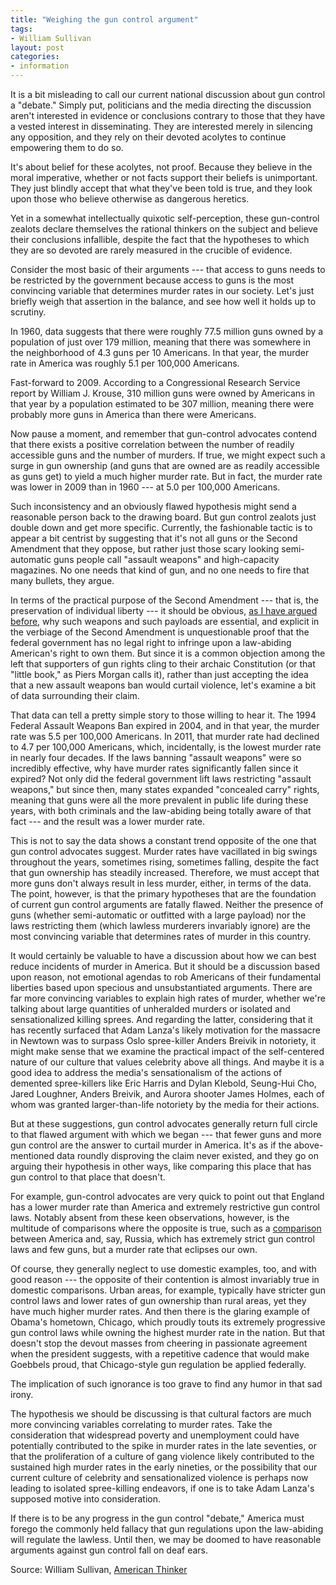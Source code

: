 ```yaml
---
title: "Weighing the gun control argument"
tags:
- William Sullivan
layout: post
categories:
- information
---
```


It is a bit misleading to call our current national discussion about gun control a "debate." Simply put, politicians and the media directing the discussion aren't interested in evidence or conclusions contrary to those that they have a vested interest in disseminating. They are interested merely in silencing any opposition, and they rely on their devoted acolytes to continue empowering them to do so.

It's about belief for these acolytes, not proof. Because they believe in the moral imperative, whether or not facts support their beliefs is unimportant. They just blindly accept that what they've been told is true, and they look upon those who believe otherwise as dangerous heretics.

Yet in a somewhat intellectually quixotic self-perception, these gun-control zealots declare themselves the rational thinkers on the subject and believe their conclusions infallible, despite the fact that the hypotheses to which they are so devoted are rarely measured in the crucible of evidence.

Consider the most basic of their arguments --- that access to guns needs to be restricted by the government because access to guns is the most convincing variable that determines murder rates in our society. Let's just briefly weigh that assertion in the balance, and see how well it holds up to scrutiny.

In 1960, data suggests that there were roughly 77.5 million guns owned by a population of just over 179 million, meaning that there was somewhere in the neighborhood of 4.3 guns per 10 Americans. In that year, the murder rate in America was roughly 5.1 per 100,000 Americans.

Fast-forward to 2009. According to a Congressional Research Service report by William J. Krouse, 310 million guns were owned by Americans in that year by a population estimated to be 307 million, meaning there were probably more guns in America than there were Americans.

Now pause a moment, and remember that gun-control advocates contend that there exists a positive correlation between the number of readily accessible guns and the number of murders. If true, we might expect such a surge in gun ownership (and guns that are owned are as readily accessible as guns get) to yield a much higher murder rate. But in fact, the murder rate was lower in 2009 than in 1960 --- at 5.0 per 100,000 Americans.

Such inconsistency and an obviously flawed hypothesis might send a reasonable person back to the drawing board. But gun control zealots just double down and get more specific. Currently, the fashionable tactic is to appear a bit centrist by suggesting that it's not all guns or the Second Amendment that they oppose, but rather just those scary looking semi-automatic guns people call "assault weapons" and high-capacity magazines. No one needs that kind of gun, and no one needs to fire that many bullets, they argue.

In terms of the practical purpose of the Second Amendment --- that is, the preservation of individual liberty --- it should be obvious, [as I have argued before](https://www.americanthinker.com/articles/2013/01/how_many_bullets_are_enough.html), why such weapons and such payloads are essential, and explicit in the verbiage of the Second Amendment is unquestionable proof that the federal government has no legal right to infringe upon a law-abiding American's right to own them. But since it is a common objection among the left that supporters of gun rights cling to their archaic Constitution (or that "little book," as Piers Morgan calls it), rather than just accepting the idea that a new assault weapons ban would curtail violence, let's examine a bit of data surrounding their claim.

That data can tell a pretty simple story to those willing to hear it. The 1994 Federal Assault Weapons Ban expired in 2004, and in that year, the murder rate was 5.5 per 100,000 Americans. In 2011, that murder rate had declined to 4.7 per 100,000 Americans, which, incidentally, is the lowest murder rate in nearly four decades. If the laws banning "assault weapons" were so incredibly effective, why have murder rates significantly fallen since it expired? Not only did the federal government lift laws restricting "assault weapons," but since then, many states expanded "concealed carry" rights, meaning that guns were all the more prevalent in public life during these years, with both criminals and the law-abiding being totally aware of that fact --- and the result was a lower murder rate.

This is not to say the data shows a constant trend opposite of the one that gun control advocates suggest. Murder rates have vacillated in big swings throughout the years, sometimes rising, sometimes falling, despite the fact that gun ownership has steadily increased. Therefore, we must accept that more guns don't always result in less murder, either, in terms of the data. The point, however, is that the primary hypotheses that are the foundation of current gun control arguments are fatally flawed. Neither the presence of guns (whether semi-automatic or outfitted with a large payload) nor the laws restricting them (which lawless murderers invariably ignore) are the most convincing variable that determines rates of murder in this country.

It would certainly be valuable to have a discussion about how we can best reduce incidents of murder in America. But it should be a discussion based upon reason, not emotional agendas to rob Americans of their fundamental liberties based upon specious and unsubstantiated arguments. There are far more convincing variables to explain high rates of murder, whether we're talking about large quantities of unheralded murders or isolated and sensationalized killing sprees. And regarding the latter, considering that it has recently surfaced that Adam Lanza's likely motivation for the massacre in Newtown was to surpass Oslo spree-killer Anders Breivik in notoriety, it might make sense that we examine the practical impact of the self-centered nature of our culture that values celebrity above all things. And maybe it is a good idea to address the media's sensationalism of the actions of demented spree-killers like Eric Harris and Dylan Klebold, Seung-Hui Cho, Jared Loughner, Anders Breivik, and Aurora shooter James Holmes, each of whom was granted larger-than-life notoriety by the media for their actions.

But at these suggestions, gun control advocates generally return full circle to that flawed argument with which we began --- that fewer guns and more gun control are the answer to curtail murder in America. It's as if the above-mentioned data roundly disproving the claim never existed, and they go on arguing their hypothesis in other ways, like comparing this place that has gun control to that place that doesn't.

For example, gun-control advocates are very quick to point out that England has a lower murder rate than America and extremely restrictive gun control laws. Notably absent from these keen observations, however, is the multitude of comparisons where the opposite is true, such as a [comparison](https://townhall.com/columnists/thomassowell/2012/12/18/invincible-ignorance-n1468784) between America and, say, Russia, which has extremely strict gun control laws and few guns, but a murder rate that eclipses our own.

Of course, they generally neglect to use domestic examples, too, and with good reason --- the opposite of their contention is almost invariably true in domestic comparisons. Urban areas, for example, typically have stricter gun control laws and lower rates of gun ownership than rural areas, yet they have much higher murder rates. And then there is the glaring example of Obama's hometown, Chicago, which proudly touts its extremely progressive gun control laws while owning the highest murder rate in the nation. But that doesn't stop the devout masses from cheering in passionate agreement when the president suggests, with a repetitive cadence that would make Goebbels proud, that Chicago-style gun regulation be applied federally.

The implication of such ignorance is too grave to find any humor in that sad irony.

The hypothesis we should be discussing is that cultural factors are much more convincing variables correlating to murder rates. Take the consideration that widespread poverty and unemployment could have potentially contributed to the spike in murder rates in the late seventies, or that the proliferation of a culture of gang violence likely contributed to the sustained high murder rates in the early nineties, or the possibility that our current culture of celebrity and sensationalized violence is perhaps now leading to isolated spree-killing endeavors, if one is to take Adam Lanza's supposed motive into consideration.

If there is to be any progress in the gun control "debate," America must forego the commonly held fallacy that gun regulations upon the law-abiding will regulate the lawless. Until then, we may be doomed to have reasonable arguments against gun control fall on deaf ears.

Source: William Sullivan, [American Thinker](https://www.americanthinker.com/articles/2013/02/weighing_the_gun_control_argument.html)
